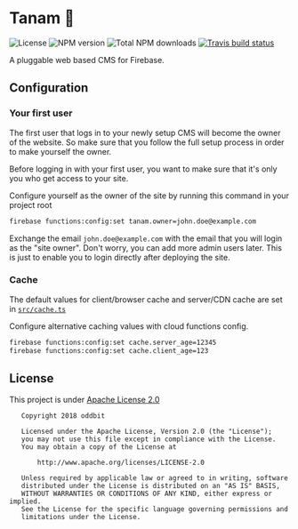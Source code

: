 # Tanam 🌱
![License](https://img.shields.io/npm/l/tanam.svg)
![NPM version](https://img.shields.io/npm/v/tanam.svg)
![Total NPM downloads](https://img.shields.io/npm/dt/tanam.svg)
[![Travis build status](https://img.shields.io/travis/oddbit/tanam.svg)](https://travis-ci.org/oddbit/nexudus-js)

A pluggable web based CMS for Firebase.

## Configuration

### Your first user
The first user that logs in to your newly setup CMS will become the owner of the website. So make sure that you follow the full setup process in order to make yourself the owner.


Before logging in with your first user, you want to make sure that it's only you who get access to your site.

Configure yourself as the owner of the site by running this command in your project root

```bash
firebase functions:config:set tanam.owner=john.doe@example.com
```

Exchange the email `john.doe@example.com` with the email that you will login as the "site owner". Don't worry,
you can add more admin users later. This is just to enable you to login directly after deploying the site.

### Cache
The default values for client/browser cache and server/CDN cache are set in
[`src/cache.ts`](src/utils/cache.ts)

Configure alternative caching values with cloud functions config.

```bash
firebase functions:config:set cache.server_age=12345
firebase functions:config:set cache.client_age=123
```


## License
This project is under [Apache License 2.0](LICENSE)

```
   Copyright 2018 oddbit

   Licensed under the Apache License, Version 2.0 (the "License");
   you may not use this file except in compliance with the License.
   You may obtain a copy of the License at

       http://www.apache.org/licenses/LICENSE-2.0

   Unless required by applicable law or agreed to in writing, software
   distributed under the License is distributed on an "AS IS" BASIS,
   WITHOUT WARRANTIES OR CONDITIONS OF ANY KIND, either express or implied.
   See the License for the specific language governing permissions and
   limitations under the License.
```
